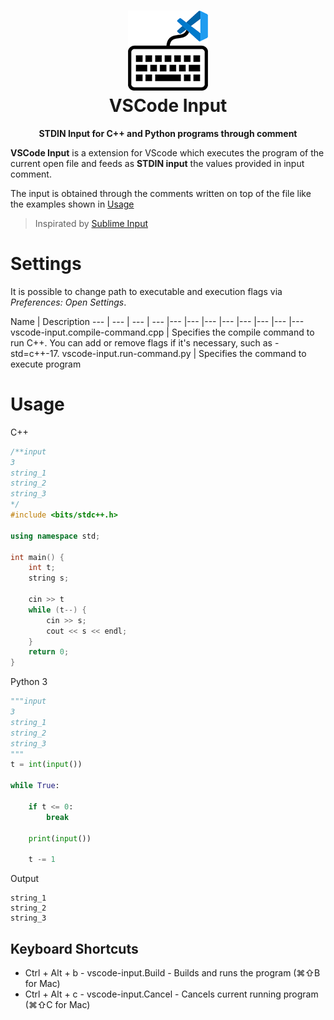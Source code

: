 <h1 align="center"><img src="assets/logo.png" height="128"><br>VSCode Input</h1>
<p align="center"><strong>STDIN Input for C++ and Python programs through comment</strong></p>

<b>VSCode Input</b> is a extension for VScode which executes the program of the current open file and feeds as <b>STDIN input</b> the values provided in input comment.

The input is obtained through the comments written on top of the file like the examples shown in [Usage](#usage)

> Inspirated by [Sublime Input](https://packagecontrol.io/packages/Sublime%20Input)

# Settings

It is possible to change path to executable and execution flags via <i>Preferences: Open Settings</i>.


Name | Description
--- | --- | --- | --- |--- |--- |--- |--- |--- |--- |--- |---
vscode-input.compile-command.cpp | Specifies the compile command to run C++. You can add or remove flags if it's necessary, such as -std=c++-17.
vscode-input.run-command.py |  Specifies the command to execute program


# Usage

C++

```c++
/**input
3
string_1
string_2
string_3
*/
#include <bits/stdc++.h>

using namespace std;

int main() {
    int t;
    string s;

    cin >> t
    while (t--) {
        cin >> s;
        cout << s << endl;
    }
    return 0;
}
```

Python 3

```python
"""input
3
string_1
string_2
string_3
"""
t = int(input())

while True:

    if t <= 0:
        break

    print(input())

    t -= 1
```

Output

```console
string_1
string_2
string_3
```

## Keyboard Shortcuts

- Ctrl + Alt + b - vscode-input.Build - Builds and runs the program (⌘⇧B for Mac)
- Ctrl + Alt + c - vscode-input.Cancel - Cancels current running program (⌘⇧C for Mac)
